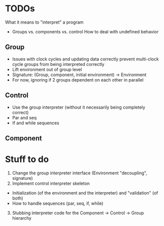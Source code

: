 # TODOs

What it means to "interpret" a program
- Groups vs. components vs. control
How to deal with undefined behavior

## Group
- Issues with clock cycles and updating data correctly prevent multi-clock cycle groups from being interpreted correctly
- Lift environment out of group level
- Signature: (Group, component, initial environment) -> Environment
- For now, ignoring if 2 groups dependent on each other in parallel

## Control
- Use the group interpreter (without it necessarily being completely correct)
- Par and seq
- If and while sequences

## Component

# Stuff to do
1. Change the group interpreter interface (Environment "decoupling", signature)
2. Implement control interpreter skeleton
  - Initialization (of the environment and the interpreter) and "validation" (of both)
  - How to handle sequences (par, seq, if, while)
3. Stubbing interpreter code for the Component -> Control -> Group hierarchy